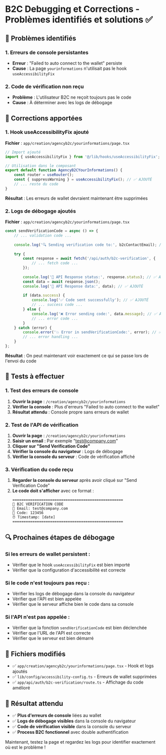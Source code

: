# B2C Debugging et Corrections - Problèmes identifiés et solutions ✅

## 🚨 Problèmes identifiés

### 1. Erreurs de console persistantes
- **Erreur** : "Failed to auto connect to the wallet" persiste
- **Cause** : La page `yourinformations` n'utilisait pas le hook `useAccessibilityFix`

### 2. Code de vérification non reçu
- **Problème** : L'utilisateur B2C ne reçoit toujours pas le code
- **Cause** : À déterminer avec les logs de débogage

## 🔧 Corrections apportées

### 1. Hook useAccessibilityFix ajouté
**Fichier** : `app/creation/agencyb2c/yourinformations/page.tsx`

```typescript
// Import ajouté
import { useAccessibilityFix } from '@/lib/hooks/useAccessibilityFix';

// Utilisation dans le composant
export default function AgencyB2CYourInformations() {
    const router = useRouter();
    const { suppressWarning } = useAccessibilityFix(); // ✅ AJOUTÉ
    // ... reste du code
}
```

**Résultat** : Les erreurs de wallet devraient maintenant être supprimées

### 2. Logs de débogage ajoutés
**Fichier** : `app/creation/agencyb2c/yourinformations/page.tsx`

```typescript
const sendVerificationCode = async () => {
    // ... validation code ...
    
    console.log('🔍 Sending verification code to:', b2cContactEmail); // ✅ AJOUTÉ
    
    try {
        const response = await fetch('/api/auth/b2c-verification', {
            // ... fetch code ...
        });
        
        console.log('📡 API Response status:', response.status); // ✅ AJOUTÉ
        const data = await response.json();
        console.log('📡 API Response data:', data); // ✅ AJOUTÉ
        
        if (data.success) {
            console.log('✅ Code sent successfully'); // ✅ AJOUTÉ
            // ... success code ...
        } else {
            console.log('❌ Error sending code:', data.message); // ✅ AJOUTÉ
            // ... error code ...
        }
    } catch (error) {
        console.error('💥 Error in sendVerificationCode:', error); // ✅ AJOUTÉ
        // ... error handling ...
    }
};
```

**Résultat** : On peut maintenant voir exactement ce qui se passe lors de l'envoi du code

## 🧪 Tests à effectuer

### 1. Test des erreurs de console
1. **Ouvrir la page** : `/creation/agencyb2c/yourinformations`
2. **Vérifier la console** : Plus d'erreurs "Failed to auto connect to the wallet"
3. **Résultat attendu** : Console propre sans erreurs de wallet

### 2. Test de l'API de vérification
1. **Ouvrir la page** : `/creation/agencyb2c/yourinformations`
2. **Saisir un email** : Par exemple "test@company.com"
3. **Cliquer sur "Send Verification Code"**
4. **Vérifier la console du navigateur** : Logs de débogage
5. **Vérifier la console du serveur** : Code de vérification affiché

### 3. Vérification du code reçu
1. **Regarder la console du serveur** après avoir cliqué sur "Send Verification Code"
2. **Le code doit s'afficher** avec ce format :
   ```
   ==================================================
   🔐 B2C VERIFICATION CODE
   📧 Email: test@company.com
   🔢 Code: 123456
   ⏰ Timestamp: [date]
   ==================================================
   ```

## 🔍 Prochaines étapes de débogage

### Si les erreurs de wallet persistent :
- Vérifier que le hook `useAccessibilityFix` est bien importé
- Vérifier que la configuration d'accessibilité est correcte

### Si le code n'est toujours pas reçu :
- Vérifier les logs de débogage dans la console du navigateur
- Vérifier que l'API est bien appelée
- Vérifier que le serveur affiche bien le code dans sa console

### Si l'API n'est pas appelée :
- Vérifier que la fonction `sendVerificationCode` est bien déclenchée
- Vérifier que l'URL de l'API est correcte
- Vérifier que le serveur est bien démarré

## 📁 Fichiers modifiés

- ✅ `app/creation/agencyb2c/yourinformations/page.tsx` - Hook et logs ajoutés
- ✅ `lib/config/accessibility-config.ts` - Erreurs de wallet supprimées
- ✅ `app/api/auth/b2c-verification/route.ts` - Affichage du code amélioré

## 🎯 Résultat attendu

- ✅ **Plus d'erreurs de console** liées au wallet
- ✅ **Logs de débogage visibles** dans la console du navigateur
- ✅ **Code de vérification visible** dans la console du serveur
- ✅ **Process B2C fonctionnel** avec double authentification

Maintenant, testez la page et regardez les logs pour identifier exactement où est le problème ! 